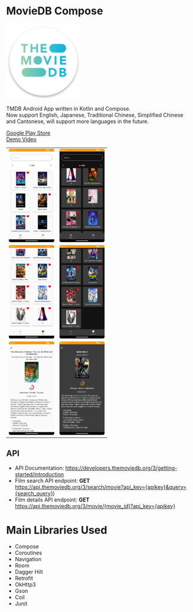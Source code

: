# MovieDB Compose
<img src="https://github.com/gy6543721/MovieDatabase/blob/main/app/src/main/res/mipmap-xxxhdpi/ic_moviedatabase_launcher.png" height="200"/>

TMDB Android App written in Kotlin and Compose.  
Now support English, Japanese, Traditional Chinese, Simplified Chinese and Cantonese, will support more languages in the future.  

[Google Play Store](https://play.google.com/store/apps/details?id=levilin.moviedatabase)  
[Demo Video](https://youtu.be/fixcJBaKpcE)  
<table>
	<tr>
		<td>
			<img src="pictures/001.png"  height=250>
		</td>
		<td>
			<img src="pictures/004.png"  height=250>
		</td>
	</tr>
	<tr>
		<td>
			<img src="pictures/002.png"  height=250>
		</td>
		<td>
			<img src="pictures/005.png"  height=250>
		</td>
	</tr>
	<tr>
		<td>
			<img src="pictures/003.png"  height=250>
		</td>
		<td>
			<img src="pictures/006.png"  height=250>
		</td>
	</tr>
</table>

## API
- API Documentation: https://developers.themoviedb.org/3/getting-started/introduction  
- Film search API endpoint: **GET** https://api.themoviedb.org/3/search/movie?api_key={apikey}&query={search_query})  
- Film details API endpoint: **GET** https://api.themoviedb.org/3/movie/{movie_id}?api_key={apikey} 

# Main Libraries Used
* Compose
* Coroutines
* Navigation
* Room
* Dagger Hilt
* Retrofit
* OkHttp3
* Gson
* Coil
* Junit

